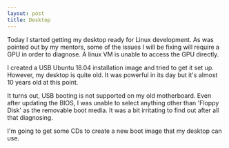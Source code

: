 ```yaml
---
layout: post
title: Desktop
---
```


Today I started getting my desktop ready for Linux development. As was pointed out by my mentors, some of the issues I will be fixing will require a GPU in order to diagnose. A linux VM is unable to access the GPU directly.

I created a USB Ubuntu 18.04 installation image and tried to get it set up. However, my desktop is quite old. It was powerful in its day but it's almost 10 years old at this point.

It turns out, USB booting is not supported on my old motherboard. Even after updating the BIOS, I was unable to select anything other than 'Floppy Disk' as the removable boot media. It was a bit irritating to find out after all that diagnosing.

I'm going to get some CDs to create a new boot image that my desktop can use.